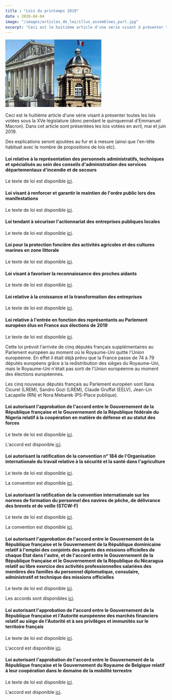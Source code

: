 ```yaml
---
title : "Lois du printemps 2019"
date : 2020-04-04
image: "/images/articles_de_loi/illus_assemblees_parl.jpg"
excerpt: "Ceci est le huitième article d'une série visant à présenter toutes les lois votées sous la XVe législature (donc pendant le quinquennat d'Emmanuel Macron). Dans cet article sont présentées les lois votées en avril, mai et juin 2019."
---
```


![Lois du printemps 2019](/images/articles_de_loi/illus_assemblees_parl.jpg)

Ceci est le huitième article d'une série visant à présenter toutes les lois votées sous la XVe législature (donc pendant le quinquennat d'Emmanuel Macron). Dans cet article sont présentées les lois votées en avril, mai et juin 2019.  

Des explications seront ajoutées au fur et à mesure (ainsi que l'en-tête habituel avec le nombre de propositions de lois etc).

#### Loi relative à la représentation des personnels administratifs, techniques et spécialisés au sein des conseils d'administration des services départementaux d'incendie et de secours ####

Le texte de loi est disponible [ici](https://www.legifrance.gouv.fr/affichTexte.do;jsessionid=FBD63F45C9BDC2DFB35DABF1848E9F29.tplgfr29s_1?cidTexte=JORFTEXT000038349485&dateTexte=&oldAction=rechJO&categorieLien=id&idJO=JORFCONT000038349473).

#### Loi visant à renforcer et garantir le maintien de l'ordre public lors des manifestations ####

Le texte de loi est disponible [ici](https://www.legifrance.gouv.fr/affichTexte.do;jsessionid=FBD63F45C9BDC2DFB35DABF1848E9F29.tplgfr29s_1?cidTexte=JORFTEXT000038358582&dateTexte=&oldAction=rechJO&categorieLien=id&idJO=JORFCONT000038358579).

#### Loi tendant à sécuriser l'actionnariat des entreprises publiques locales ####

Le texte de loi est disponible [ici](https://www.legifrance.gouv.fr/affichTexte.do;jsessionid=3B2D8D5F31CF96C11FC60B398DF3F686.tplgfr23s_2?cidTexte=JORFTEXT000038485588&dateTexte=&oldAction=rechJO&categorieLien=id&idJO=JORFCONT000038485585).

#### Loi pour la protection foncière des activités agricoles et des cultures marines en zone littorale ####

Le texte de loi est disponible [ici](https://www.legifrance.gouv.fr/affichTexte.do;jsessionid=3B2D8D5F31CF96C11FC60B398DF3F686.tplgfr23s_2?cidTexte=JORFTEXT000038489303&dateTexte=&oldAction=rechJO&categorieLien=id&idJO=JORFCONT000038489300).

#### Loi visant à favoriser la reconnaissance des proches aidants ####

Le texte de loi est disponible [ici](https://www.legifrance.gouv.fr/affichTexte.do;jsessionid=3B2D8D5F31CF96C11FC60B398DF3F686.tplgfr23s_2?cidTexte=JORFTEXT000038496095&dateTexte=&oldAction=rechJO&categorieLien=id&idJO=JORFCONT000038496092).

#### Loi relative à la croissance et la transformation des entreprises ####

Le texte de loi est disponible [ici](https://www.legifrance.gouv.fr/affichTexte.do;jsessionid=3B2D8D5F31CF96C11FC60B398DF3F686.tplgfr23s_2?cidTexte=JORFTEXT000038496102&dateTexte=&oldAction=rechJO&categorieLien=id&idJO=JORFCONT000038496092).

#### Loi relative à l'entrée en fonction des représentants au Parlement européen élus en France aux élections de 2019 ####

Le texte de loi est disponible [ici](https://www.legifrance.gouv.fr/affichTexte.do;jsessionid=3B2D8D5F31CF96C11FC60B398DF3F686.tplgfr23s_2?cidTexte=JORFTEXT000038496347&dateTexte=&oldAction=rechJO&categorieLien=id&idJO=JORFCONT000038496092).

Cette loi prévoit l'arrivée de cinq députés français supplémentaires au Parlement européen au moment où le Royaume-Uni quitte l'Union européenne. En effet il était déjà prévu que la France passe de 74 à 79 députés européens grâce à la redistribution des sièges du Royaume-Uni, mais le Royaume-Uni n'était pas sorti de l'Union européenne au moment des élections européennes.

Les cinq nouveaux députés français au Parlement européen sont Ilana Cicurel (LREM), Sandro Gozi (LREM), Claude Gruffat (EELV), Jean-Lin Lacapelle (RN) et Nora Mebarek (PS-Place publique). 

#### Loi autorisant l'approbation de l'accord entre le Gouvernement de la République française et le Gouvernement de la République fédérale du Nigeria relatif à la coopération en matière de défense et au statut des forces ####

Le texte de loi est disponible [ici](https://www.legifrance.gouv.fr/affichTexte.do;jsessionid=FBD63F45C9BDC2DFB35DABF1848E9F29.tplgfr29s_1?cidTexte=JORFTEXT000038349476&dateTexte=&oldAction=rechJO&categorieLien=id&idJO=JORFCONT000038349473).

L'accord est disponible [ici](http://www.assemblee-nationale.fr/15/pdf/projets/pl0899-ai.pdf).

#### Loi autorisant la ratification de la convention n° 184 de l'Organisation internationale du travail relative à la sécurité et la santé dans l'agriculture ####

Le texte de loi est disponible [ici](https://www.legifrance.gouv.fr/affichTexte.do;jsessionid=FBD63F45C9BDC2DFB35DABF1848E9F29.tplgfr29s_1?cidTexte=JORFTEXT000038349478&dateTexte=&oldAction=rechJO&categorieLien=id&idJO=JORFCONT000038349473).

La convention est disponible [ici](http://www.assemblee-nationale.fr/15/pdf/projets/pl0900-ai.pdf).

#### Loi autorisant la ratification de la convention internationale sur les normes de formation du personnel des navires de pêche, de délivrance des brevets et de veille (STCW-F) ####

Le texte de loi est disponible [ici](https://www.legifrance.gouv.fr/affichTexte.do;jsessionid=FBD63F45C9BDC2DFB35DABF1848E9F29.tplgfr29s_1?cidTexte=JORFTEXT000038349480&dateTexte=&oldAction=rechJO&categorieLien=id&idJO=JORFCONT000038349473).

La convention est disponible [ici](http://www.assemblee-nationale.fr/15/pdf/projets/pl0810-ai.pdf).

#### Loi autorisant l'approbation de l'accord entre le Gouvernement de la République française et le Gouvernement de la République dominicaine relatif à l'emploi des conjoints des agents des missions officielles de chaque Etat dans l'autre, et de l'accord entre le Gouvernement de la République française et le Gouvernement de la République du Nicaragua relatif au libre exercice des activités professionnelles salariées des membres des familles du personnel diplomatique, consulaire, administratif et technique des missions officielles ####

Le texte de loi est disponible [ici](https://www.legifrance.gouv.fr/affichTexte.do;jsessionid=FBD63F45C9BDC2DFB35DABF1848E9F29.tplgfr29s_1?cidTexte=JORFTEXT000038349482&dateTexte=&oldAction=rechJO&categorieLien=id&idJO=JORFCONT000038349473).

Les accords sont disponibles [ici](http://www.assemblee-nationale.fr/15/pdf/projets/pl1226-ai.pdf).

#### Loi autorisant l'approbation de l'accord entre le Gouvernement de la République française et l'Autorité européenne des marchés financiers relatif au siège de l'Autorité et à ses privilèges et immunités sur le territoire français ####

Le texte de loi est disponible [ici](https://www.legifrance.gouv.fr/affichTexte.do;jsessionid=3B2D8D5F31CF96C11FC60B398DF3F686.tplgfr23s_2?cidTexte=JORFTEXT000038543380&dateTexte=&oldAction=rechJO&categorieLien=id&idJO=JORFCONT000038543377).

L'accord est disponible [ici](http://www.assemblee-nationale.fr/15/pdf/projets/pl1390-ai.pdf).

#### Loi autorisant l'approbation de l'accord entre le Gouvernement de la République française et le Gouvernement du Royaume de Belgique relatif à leur coopération dans le domaine de la mobilité terrestre ####

Le texte de loi est disponible [ici](https://www.legifrance.gouv.fr/affichTexte.do;jsessionid=3B2D8D5F31CF96C11FC60B398DF3F686.tplgfr23s_2?cidTexte=JORFTEXT000038543382&dateTexte=&oldAction=rechJO&categorieLien=id&idJO=JORFCONT000038543377).

L'accord est disponible [ici](http://www.assemblee-nationale.fr/15/pdf/projets/pl1825-ai.pdf).  
